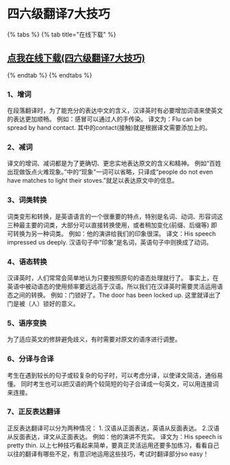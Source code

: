 # 四六级翻译7大技巧

{% tabs %}
{% tab title="在线下载" %}
## [点我在线下载\(四六级翻译7大技巧\)](https://dev.onti.net/down/CDN/Files/2019/10/14/%E5%9B%9B%E5%85%AD%E7%BA%A7%E7%BF%BB%E8%AF%917%E5%A4%A7%E6%8A%80%E5%B7%A7.docx)
{% endtab %}
{% endtabs %}

### 1、增词

在段落翻译时，为了能充分的表达中文的含义，汉译英时有必要增加词语来使英文的表达更加顺畅。 例如：感冒可以通过人的手传染。 译文为：Flu can be spread by hand contact. 其中的contact\(接触\)就是根据译文需要添加上的。

### 2、减词

译文的增词、减词都是为了更确切、更忠实地表达原文的含义和精神。 例如“百姓出现做饭点火难现象。”中的“现象”一词可以省略，只译成“people do not even have matches to light their stoves.”就足以表达原文中的信息。

### 3、词类转换

词类变形和转换，是英语语言的一个很重要的特点，特别是名词、动词、形容词这三种最主要的词类，大部分可以直接转换使用，或者稍加变化\(前缀、后缀等\) 即可转换为另一种词类。 例如：他的演讲给我们的印象很深。 译文：His speech impressed us deeply. 汉语句子中“印象”是名词，英语句子中则换成了动词。

### 4、语态转换

汉译英时，人们常常会简单地认为只要按照原句的语态处理就行了。 事实上，在英语中被动语态的使用频率要远远高于汉语。所以我们在汉译英时需要灵活运用语态之间的转换。 例如：门锁好了。The door has been locked up. 这里就译出了门是被（人）锁好的意义。

### 5、语序变换

为了适应英文的修辞避免歧义，有时需要对原文的语序进行调整。

### 6、分译与合译

考生在遇到较长的句子或较复杂的句子时，可以考虑分译，以使译文简洁，通俗易懂。 同时考生也可以把汉语的两个较简短的句子合译成一句英文，可以用连接词来连接。

### 7、正反表达翻译

正反表达翻译可以分为两种情况： 1. 汉语从正面表达，英语从反面表达。 2.汉语从反面表达，译文从正面表达。 例如：他的演讲不充实。 译文为：His speech is pretty thin. 以上七种技巧看起来简单，要真正灵活运用还要多加练习，看看自己以往的翻译有哪些不足，有意识地运用这些技巧，考试时翻译部分so easy！

